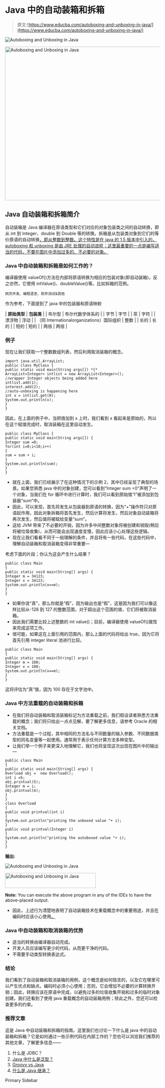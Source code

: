 # Java 中的自动装箱和拆箱

> 原文:[https://www.educba.com/autoboxing-and-unboxing-in-java/](https://www.educba.com/autoboxing-and-unboxing-in-java/)

![Autoboxing and Unboxing in Java](../Images/c9378eac55ee4eff0b2f75c9e28b71e8.png)

<noscript><img class="alignnone size-full wp-image-195710" src="../Images/c9378eac55ee4eff0b2f75c9e28b71e8.png" alt="Autoboxing and Unboxing in Java" width="900" height="500" srcset="https://cdn.educba.com/academy/wp-content/uploads/2019/07/Autoboxing-and-Unboxing-in-Java.png 708w, https://cdn.educba.com/academy/wp-content/uploads/2019/07/Autoboxing-and-Unboxing-in-Java-300x167.png 300w" sizes="(max-width: 900px) 100vw, 900px" data-original-src="https://cdn.educba.com/academy/wp-content/uploads/2019/07/Autoboxing-and-Unboxing-in-Java.png"/></noscript>

## Java 自动装箱和拆箱简介

自动装箱是 Java 编译器在原语类型和它们对应的对象包装类之间的自动转换，即从 int 到 Integer、double 到 Double 等的转换。拆箱是从包装类对象到它们的等价原语的自动转换[，即从整数到整数。这个特性是在 java 的 1.5 版本中引入的，autoboxing 和 unboxing 是由 JRE 处理的自动进程；这里最重要的一点是编写适当的代码，不要在图片中添加过多的、不必要的对象。](https://www.educba.com/wrapper-class-in-java/)

### Java 中自动装箱和拆箱是如何工作的？

编译器使用 valueOf()方法在内部将原语转换为相应的包装对象(即自动装箱)，反之亦然，它使用 intValue()、doubleValue()等。比如拆箱的范例。

<small>网页开发、编程语言、软件测试&其他</small>

作为参考，下面提到了 java 中的包装器和原语映射

| **原始类型** | **包装类** |
| 布尔型 | 布尔代数学体系的 |
| 字节 | 字节 |
| 茶 | 字符 |
| 漂浮物 | 浮动 |
| （同 Internationalorganizations）国际组织 | 整数 |
| 长的 | 长的 |
| 短的 | 短的 |
| 两倍 | 两倍 |

### 例子

现在让我们获取一个整数数组列表，然后利用取消装箱的概念。

```
import java.util.ArrayList;
public class MyClass {
public static void main(String args[]) *{*
ArrayList<Integer> intlist = new ArrayList<Integer>();
//wrapper Integer objects being added here
intlist.add(1);
interest.add(2);
//auto-unboxing is happening here
int x = intlist.get(0);
System.out.println(x);
}
}
```

因此，在上面的例子中，当把值加到 x 上时，我们看到 x 看起来是原始的，所以在这个赋值完成时，取消装箱在这里自动发生。

```
public class MyClass {
public static void main(String args[]) {
Integer sum =0;
for(int i=0;i<10;i++)
{
sum = sum + i;
}
System.out.println(sum);
}
}
```

*   就在上面，我们已经展示了在这种情况下的示例 2，其中已经呈现了典型的场景。如果您熟悉 java 中的对象创建，您可以看到“Integer sum =0”声明了一个对象，当我们在 for 循环中进行计算时，我们可以看到原始值“I”被添加到包装器“sum”中。
*   因此，可以发现，首先将发生从包装器到原语的转换，因为“+”操作符只对原语起作用，因此对象拆箱将首先发生，然后计算将发生，然后对象自动装箱将再次发生，然后值将被赋给变量“sum”。
*   这给 JVM 带来了不必要的开销，因为许多中间整数对象将被创建和销毁(稍后将被垃圾收集)，从而可能会出现速度变慢，因此应该小心处理这些逻辑。
*   现在让我们看看不同于一般理解的条件，并且将有一些代码，在这些代码中，理解自动装箱和取消装箱变得非常重要—

考虑下面的片段；你认为这会产生什么结果？

```
public class Main
{
public static void main(String[] args) {
Integer m = 34123;
Integer x = 34123;
System.out.println(x==m);
}
}
```

*   如果你说“真”，那么你就是“假”，因为输出也是“假”，这是因为我们可以像这样比较从-128 到 127 的整数范围，对于超出这个范围的值，它们将被取消装箱。
*   因此我们需要比较上述整数的 int value()；目前，编译器使用 valueOf()属性来完成这项工作。
*   很可能，如果这在上面引用的范围内，那么上面的代码将给出 true，因为它将首先引用 integer literal 池进行比较。

```
public class Main
{
public static void main(String[] args) {
Integer m = 100;
Integer x = 100;
System.out.println(x==m);
}
}
```

这将评估为“真”值，因为 100 存在于文字池中。

### Java 中方法重载的自动装箱和拆箱

*   在我们将自动装箱和取消装箱标记为方法重载之前，我们假设读者熟悉方法重载的概念；我们将只给出一点点见解，要了解更多信息，请参考 Oracle 的相关文档。
*   方法重载是一个过程，其中相同的方法名与不同数量的输入参数、不同数据类型的同名变量等一起使用。通常用于表示任何计算方法多种变型。
*   让我们举一个例子来更深入地理解它，我们也将呈现这次出现在图片中的输出—

```
public class Main
{
public static void main(String[] args) {
Overload obj =  new Overload();
int i =5;
obj.printval(5);
Integer m = i;
obj.printval(m);
}
}
class Overload
{
public void printval(int i)
{
System.out.println("printing the unboxed value "+ i);
}
public void printval(Integer i)
{
System.out.println("printing the autoboxed value "+ i);
}
}
```

**输出:**

![Autoboxing and Unboxing in Java](../Images/410ea5cdf165c19e2e8c31c20a2b0bf6.png)

<noscript><img class="alignnone size-full wp-image-560416" src="../Images/410ea5cdf165c19e2e8c31c20a2b0bf6.png" alt="Autoboxing and Unboxing in Java" width="295" height="49" data-original-src="https://cdn.educba.com/academy/wp-content/uploads/2019/08/Autoboxing-and-Unboxing-in-Java.png"/></noscript>

**Note:** You can execute the above program in any of the IDEs to have the above-placed output.

*   因此，上述行为清楚地表明了自动装箱技术在重载概念中的重要用途，并且在编码时应该小心使用[。](https://www.educba.com/what-is-coding/)

### Java 中自动装箱和取消装箱的优势

*   适当的转换由编译器自动完成。
*   开发人员应该编写更少的代码，从而更干净的代码。
*   不需要手动类型转换表达式。

### 结论

我们看到了自动装箱和取消装箱的用例，这个概念是如何隐含的，以及它在哪里可以产生优点和缺点。编码时必须小心使用；否则，它会增加不必要的计算转换开销；因此，转换应该在原语中完成，以避免过多的垃圾收集开销和过多的临时对象创建。我们还看到了使用 java 重载概念的自动装箱用例；除此之外，您还可以检查更多的约束。

### 推荐文章

这是 Java 中自动装箱和拆箱的指南。这里我们也讨论一下什么是 java 中的自动装箱和拆箱？它是如何通过一些示例代码在内部工作的？您也可以浏览我们推荐的其他文章，了解更多信息——

1.  什么是 JDBC？
2.  [Java 中什么是泛型？](https://www.educba.com/what-is-generics-in-java/)
3.  [Groovy vs Java](https://www.educba.com/groovy-vs-java/)
4.  [什么是 Java 继承？](https://www.educba.com/what-is-java-inheritance/)

<footer class="entry-footer">

<aside class="sidebar sidebar-primary widget-area" role="complementary" aria-label="Primary Sidebar">Primary Sidebar</aside>

</footer>